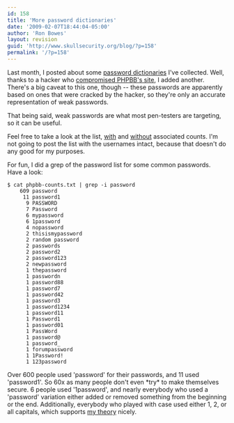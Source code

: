 ```yaml
---
id: 158
title: 'More password dictionaries'
date: '2009-02-07T18:44:04-05:00'
author: 'Ron Bowes'
layout: revision
guid: 'http://www.skullsecurity.org/blog/?p=158'
permalink: '/?p=158'
---
```


Last month, I posted about some [password dictionaries](http://www.skullsecurity.org/blog/?p=151) I've collected. Well, thanks to a hacker who [compromised PHPBB's site](http://hackedphpbb.blogspot.com/2009/01/place-holder.html), I added another. There's a big caveat to this one, though -- these passwords are apparently based on ones that were cracked by the hacker, so they're only an accurate representation of weak passwords.

That being said, weak passwords are what most pen-testers are targeting, so it can be useful.

Feel free to take a look at the list, [with](http://www.skullsecurity.org/wiki/images/0/02/Phpbb-counts.txt) and [without](http://www.skullsecurity.org/wiki/images/e/e4/List-phpbb.txt) associated counts. I'm not going to post the list with the usernames intact, because that doesn't do any good for my purposes.

For fun, I did a grep of the password list for some common passwords. Have a look:

```
$ cat phpbb-counts.txt | grep -i password
    609 password
     11 password1
      9 PASSWORD
      7 Password
      6 mypassword
      6 1password
      4 nopassword
      2 thisismypassword
      2 random password
      2 passwords
      2 password2
      2 password123
      2 newpassword
      1 thepassword
      1 passwordn
      1 password88
      1 password7
      1 password42
      1 password3
      1 password1234
      1 password11
      1 Password1
      1 password01
      1 PassWord
      1 password@
      1 password_
      1 forumpassword
      1 1Password!
      1 123password
```

Over 600 people used 'password' for their passwords, and 11 used 'password1'. So 60x as many people don't even \*try\* to make themselves secure. 6 people used '1password', and nearly everybody who used a 'password' variation either added or removed something from the beginning or the end. Additionally, everybody who played with case used either 1, 2, or all capitals, which supports [my theory](http://seclists.org/nmap-dev/2009/q1/0320.html) nicely.